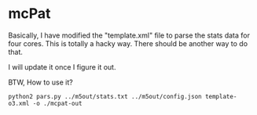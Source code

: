 # mcPat

Basically, I have modified the "template.xml" file to parse the stats data for four cores. This is totally a hacky way. There should be another way to do that. 

I will update it once I figure it out. 

BTW, How to use it?

```
python2 pars.py ../m5out/stats.txt ../m5out/config.json template-o3.xml -o ./mcpat-out
```
